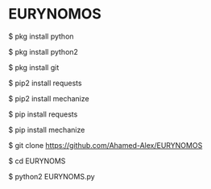 # EURYNOMOS

$ pkg install python

$ pkg install python2

$ pkg install git

$ pip2 install requests

$ pip2 install mechanize

$ pip install requests

$ pip install mechanize

$ git clone https://github.com/Ahamed-Alex/EURYNOMOS

$ cd EURYNOMS

$ python2 EURYNOMS.py
